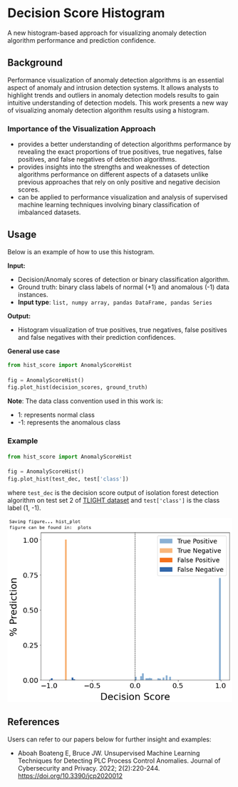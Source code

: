 # Decision Score Histogram
A new histogram-based approach for visualizing anomaly detection algorithm performance and prediction confidence.

## Background
Performance visualization of anomaly detection algorithms is an 
essential aspect of anomaly and intrusion detection systems. 
It allows analysts to highlight trends and outliers in anomaly 
detection models results to gain intuitive understanding of detection
models. This work presents a new way of visualizing anomaly 
detection algorithm results using a histogram. 

### Importance of the Visualization Approach

- provides a better understanding
of detection algorithms performance by revealing the exact 
proportions of true positives, true negatives, false positives, 
and false negatives of detection algorithms. 
- provides insights into the strengths and weaknesses of detection
algorithms performance on different aspects of a datasets unlike 
previous approaches that rely on only positive and negative 
decision scores. 
- can be applied to performance visualization and analysis of 
supervised machine learning techniques involving 
binary classification of imbalanced datasets.


## Usage
Below is an example of how to use this histogram.

**Input:**
- Decision/Anomaly scores of detection or binary 
classification algorithm.
- Ground truth: binary class labels of normal (+1) and anomalous (-1)
data instances.
- **Input type**: ```list, numpy array, pandas DataFrame, pandas Series```

**Output:**
- Histogram visualization of true positives, true negatives, false
positives and false negatives with their prediction confidences.

**General use case**
``` python
from hist_score import AnomalyScoreHist

fig = AnomalyScoreHist()
fig.plot_hist(decision_scores, ground_truth)
```
**Note**: The data class convention used in this work is:
- 1: represents normal class
- -1: represents the anomalous class

### Example

```python
from hist_score import AnomalyScoreHist

fig = AnomalyScoreHist()
fig.plot_hist(test_dec, test['class'])
```
where ```test_dec``` is the decision score output of isolation forest 
detection algorithm on test set 2 of [TLIGHT dataset](https://github.com/emmanuelaboah/TLIGHT-SYSTEM/tree/main/Dataset)
and ```test['class']```
is the class label (1, -1).

![hist visualization](images/img1.png)


## References
Users can refer to our papers below for further insight and 
examples:
- Aboah Boateng E, Bruce JW. Unsupervised Machine Learning 
Techniques for Detecting PLC Process Control Anomalies. Journal of Cybersecurity and Privacy. 
2022; 2(2):220-244. https://doi.org/10.3390/jcp2020012


